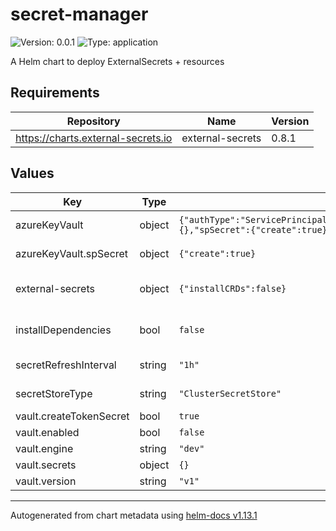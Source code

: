 # secret-manager

![Version: 0.0.1](https://img.shields.io/badge/Version-0.0.1-informational?style=flat-square) ![Type: application](https://img.shields.io/badge/Type-application-informational?style=flat-square)

A Helm chart to deploy ExternalSecrets + resources

## Requirements

| Repository | Name | Version |
|------------|------|---------|
| https://charts.external-secrets.io | external-secrets | 0.8.1 |

## Values

| Key | Type | Default | Description |
|-----|------|---------|-------------|
| azureKeyVault | object | `{"authType":"ServicePrincipal","enabled":true,"name":"mykeyvault","secrets":{},"spSecret":{"create":true}}` | Configuration for AzureKeyVault |
| azureKeyVault.spSecret | object | `{"create":true}` | Service Principal credentials to use |
| external-secrets | object | `{"installCRDs":false}` | Configuration for ExternalSecrets dependency |
| installDependencies | bool | `false` | Whether to install ExternalSecrets onto the cluster  |
| secretRefreshInterval | string | `"1h"` | How frequently to refresh secrets |
| secretStoreType | string | `"ClusterSecretStore"` | SecretStore or ClusterSecretStore |
| vault.createTokenSecret | bool | `true` |  |
| vault.enabled | bool | `false` |  |
| vault.engine | string | `"dev"` |  |
| vault.secrets | object | `{}` |  |
| vault.version | string | `"v1"` |  |

----------------------------------------------
Autogenerated from chart metadata using [helm-docs v1.13.1](https://github.com/norwoodj/helm-docs/releases/v1.13.1)
